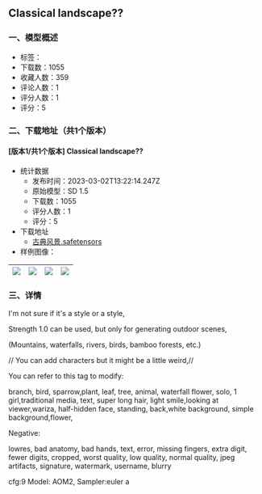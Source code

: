 ## Classical landscape??
### 一、模型概述

- 标签：
- 下载数：1055
- 收藏人数：359
- 评论人数：1
- 评分人数：1
- 评分：5

### 二、下载地址（共1个版本）

#### [版本1/共1个版本] Classical landscape??

- 统计数据
  - 发布时间：2023-03-02T13:22:14.247Z
  - 原始模型：SD 1.5
  - 下载数：1055
  - 评分人数：1
  - 评分：5
- 下载地址
  - [古典风景.safetensors](https://civitai.com/api/download/models/17544)
- 样例图像：

| <img src="https://image.civitai.com/xG1nkqKTMzGDvpLrqFT7WA/8ef2bef0-b213-4e99-de02-75e05d620400/width=450/178947.jpeg" /> | <img src="https://image.civitai.com/xG1nkqKTMzGDvpLrqFT7WA/de0c91b7-f675-4bdd-3c93-7fd4ee493d00/width=450/178946.jpeg" /> | <img src="https://image.civitai.com/xG1nkqKTMzGDvpLrqFT7WA/c4ca39ab-9f5a-48d9-0ec5-47ca150e0000/width=450/178945.jpeg" /> | <img src="https://image.civitai.com/xG1nkqKTMzGDvpLrqFT7WA/6d5390da-81df-40e4-d4ad-e48683c61900/width=450/178944.jpeg" /> |
| ---- | ---- | ---- | ---- |


### 三、详情
<p>I'm not sure if it's a style or a style,</p><p>Strength 1.0 can be used, but only for generating outdoor scenes,</p><p>(Mountains, waterfalls, rivers, birds, bamboo forests, etc.)</p><p>// You can add characters but it might be a little weird,//</p><p>You can refer to this tag to modify:</p><p>branch, bird, sparrow,plant, leaf, tree, animal, waterfall flower, solo, 1 girl,traditional media, text,  super long hair, light smile,looking at viewer,wariza, half-hidden face, standing, back,white background,  simple background,flower,</p><p>Negative:</p><p>lowres, bad anatomy, bad hands, text, error, missing fingers, extra digit, fewer digits, cropped, worst quality,  low quality, normal quality, jpeg artifacts, signature, watermark, username, blurry</p><p>cfg:9 Model: AOM2, Sampler:euler a</p>